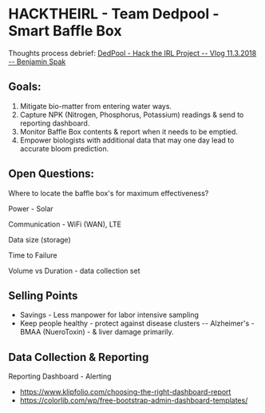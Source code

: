 # HACKTHEIRL - Team Dedpool - Smart Baffle Box

Thoughts process debrief:
[DedPool - Hack the IRL Project -- Vlog 11.3.2018 -- Benjamin Spak](https://youtu.be/vHDMbWkQup8)

## Goals: 

1. Mitigate bio-matter from entering water ways.
1. Capture NPK (Nitrogen, Phosphorus, Potassium) readings & send to reporting dashboard.
1. Monitor Baffle Box contents & report when it needs to be emptied.
1. Empower biologists with additional data that may one day lead to accurate bloom prediction.

## Open Questions:

Where to locate the baffle box's for maximum effectiveness?

Power - Solar

Communication  - WiFi (WAN), LTE

Data size (storage)

Time to Failure

Volume vs Duration - data collection set

## Selling Points

+ Savings - Less manpower for labor intensive sampling
+ Keep people healthy - protect against disease clusters -- Alzheimer's - BMAA (NueroToxin) - & liver damage primarily.

## Data Collection & Reporting

Reporting Dashboard - Alerting
+ https://www.klipfolio.com/choosing-the-right-dashboard-report
+ https://colorlib.com/wp/free-bootstrap-admin-dashboard-templates/